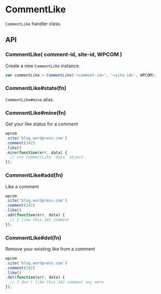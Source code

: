# CommentLike

`CommentLike` handler class.

## API

### CommentLike( comment-id, site-id, WPCOM )

Create a new `CommentLike` instance.

```js
var commentLike = CommentLike('<comment-id>', '<site-id>', WPCOM);
```

### CommentLike#state(fn)

`CommentLike#mine` alias.

### CommentLike#mine(fn)

Get your like status for a comment

```js
wpcom
.site('blog.wordpress.com')
.comment(342)
.like()
.mine(function(err, data) {
  // use CommentLike `data` object
});
```

### CommentLike#add(fn)

Like a comment

```js
wpcom
.site('blog.wordpress.com')
.comment(342)
.like()
.add(function(err, data) {
  // I like this 342 comment
});
```

### CommentLike#del(fn)

Remove your existing like from a comment

```js
wpcom
.site('blog.wordpress.com')
.comment(342)
.like()
.del(function(err, data) {
  // I don't like this 342 comment any more
});
```
